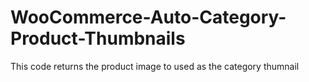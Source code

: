 # WooCommerce-Auto-Category-Product-Thumbnails
This code returns the product image to used as the category thumnail
